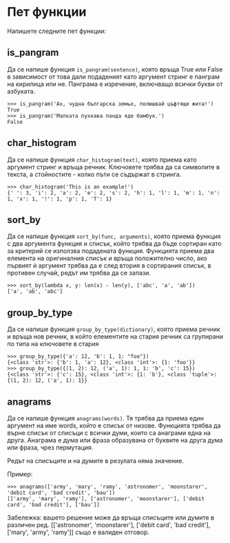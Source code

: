 # Пет функции

Напишете следните пет функции:

## is_pangram

Да се напише функция `is_pangram(sentence)`, която връща True или False в зависимост от това дали подаденият като аргумент стринг е панграм на кирилица или не. Панграма е изречение, включващо всички букви от азбуката.

    >>> is_pangram('Ах, чудна българска земьо, полюшвай цъфтящи жита!')
    True
    >>> is_pangram('Малката пухкава панда яде бамбук.')
    False

## char_histogram

Да се напише функция `char_histogram(text)`, която приема като аргумент стринг и връща речник. Ключовете трябва да са символите в текста, а стойностите - колко пъти се съдържат в стринга.

    >>> char_histogram('This is an example!')
    {' ': 3, 'i': 2, 'a': 2, 'e': 2, 's': 2, 'h': 1, 'l': 1, 'm': 1, 'n': 1, 'x': 1, '!': 1, 'p': 1, 'T': 1}

## sort_by

Да се напише функция `sort_by(func, arguments)`, която приема функция с два аргумента функция и списък, който трябва да бъде сортиран като за критерий се използва подадената функция. Функцията приема два елемента на оригиналния списък и връща положително число, ако първият ѝ аргумент трябва да е след втория в сортирания списък, в противен случай, редът им трябва да се запази.

    >>> sort_by(lambda x, y: len(x) - len(y), ['abc', 'a', 'ab'])
    ['a', 'ab', 'abc']

## group_by_type

Да се напише функция `group_by_type(dictionary)`, която приема речник и връща нов речник, в който елементите на стария речник са групирани по типа на ключовете в стария

    >>> group_by_type({'a': 12, 'b': 1, 1: "foo"})
    {<class 'str'>: {'b': 1, 'a': 12}, <class 'int'>: {1: 'foo'}}
    >>> group_by_type({(1, 2): 12, ('a', 1): 1, 1: 'b', 'c': 15})
    {<class 'str'>: {'c': 15}, <class 'int'>: {1: 'b'}, <class 'tuple'>: {(1, 2): 12, ('a', 1): 1}}

## anagrams

Да се напише функция `anagrams(words)`. Тя трябва да приема един аргумент на име words, който е списък от низовe. Функцията трябва да върне списък от списъци с всички думи, които са анаграми една на друга. Анаграма е дума или фраза образувана от буквите на друга дума или фраза, чрез пермутация.

Редът на списъците и на думите в резулата няма значение.

Пример:

    >>> anagrams(['army', 'mary', 'ramy', 'astronomer', 'moonstarer', 'debit card', 'bad credit', 'bau'])
    [['army', 'mary', 'ramy'], ['astronomer', 'moonstarer'], ['debit card', 'bad credit'], ['bau']]

Забележка: вашето решение може да връща списъците или думите в различен ред. [['astronomer', 'moonstarer'], ['debit card', 'bad credit'], ['mary', 'army', 'ramy']] също е валиден отговор.
